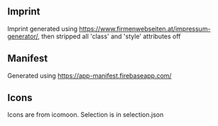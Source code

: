 ## Imprint

Imprint generated using https://www.firmenwebseiten.at/impressum-generator/,
then stripped all 'class' and 'style' attributes off

## Manifest

Generated using https://app-manifest.firebaseapp.com/

## Icons

Icons are from icomoon. Selection is in selection.json
